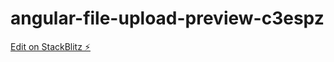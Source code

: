 # angular-file-upload-preview-c3espz

[Edit on StackBlitz ⚡️](https://stackblitz.com/edit/angular-file-upload-preview-c3espz)
